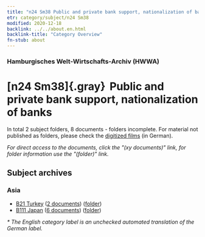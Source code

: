 ```yaml
---
title: "n24 Sm38 Public and private bank support, nationalization of banks"
etr: category/subject/n24 Sm38
modified: 2020-12-18
backlink: ../../about.en.html
backlink-title: "Category Overview"
fn-stub: about
---
```


### Hamburgisches Welt-Wirtschafts-Archiv (HWWA)
# [n24 Sm38]{.gray}&#8201; Public and private bank support, nationalization of banks&#160; 





In total 2 subject folders, 8 documents - folders incomplete.
For material not published as folders, please check the [digitized films](/film/h1_sh) (in German).

_For direct access to the documents, click the "(xy documents)" link, for folder information use the "(folder)" link._

## Subject archives



### Asia

- [B21 Turkey](../../../geo/about.en.html#B21) (<a href="https://dfg-viewer.de/show/?tx_dlf[id]=https://pm20.zbw.eu/mets/sh/1411xx/141111/1454xx/145410/public.mets.en.xml" target="_blank">2 documents</a>) ([folder](http://purl.org/pressemappe20/folder/sh/141111,145410))
- [B111 Japan](../../../geo/about.en.html#B111) (<a href="https://dfg-viewer.de/show/?tx_dlf[id]=https://pm20.zbw.eu/mets/sh/1412xx/141272/1454xx/145410/public.mets.en.xml" target="_blank">6 documents</a>) ([folder](http://purl.org/pressemappe20/folder/sh/141272,145410))


_* The English category label is an unchecked automated translation of the German label._

